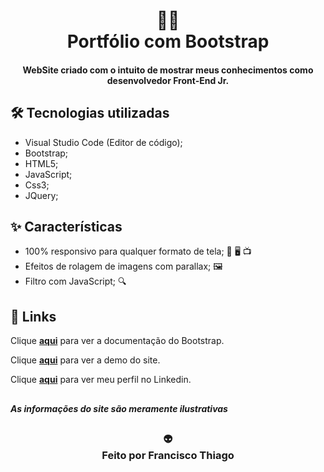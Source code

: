 <h1 align="center">
👨‍💻<br>Portfólio com Bootstrap
</h1>

<h4 align="center">
WebSite criado com o intuito de mostrar meus conhecimentos como desenvolvedor Front-End Jr.  </h4>



## 🛠️ Tecnologias utilizadas
- Visual Studio Code (Editor de código);
- Bootstrap;
- HTML5;
- JavaScript;
- Css3;
- JQuery;

## ✨ Características
- 100% responsivo para qualquer formato de tela; 📱 🖥️ 📺
- Efeitos de rolagem de imagens com parallax; 🖼️
- Filtro com JavaScript; 🔍


## 🔗 Links
Clique **[aqui](https://getbootstrap.com/)** para ver a documentação do Bootstrap.

Clique **[aqui](https://thiagosennin1.github.io/template-com-bootstrap/)** para ver a demo do site.

Clique **[aqui](https://www.linkedin.com/in/francisco-thiago-61b5b0132/)** para ver meu perfil no Linkedin.


##
<h5 align="justify"> As informações do site são meramente ilustrativas </h5>

##
<h3 align="center">
👽<br> Feito por <strong>Francisco Thiago</strong>
</h3>
